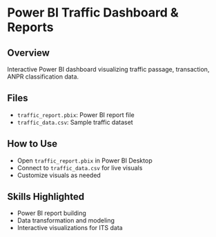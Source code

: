 # Power BI Traffic Dashboard & Reports

## Overview  
Interactive Power BI dashboard visualizing traffic passage, transaction, ANPR classification data.

## Files  
- `traffic_report.pbix`: Power BI report file  
- `traffic_data.csv`: Sample traffic dataset

## How to Use  
- Open `traffic_report.pbix` in Power BI Desktop  
- Connect to `traffic_data.csv` for live visuals  
- Customize visuals as needed

## Skills Highlighted  
- Power BI report building  
- Data transformation and modeling  
- Interactive visualizations for ITS data
